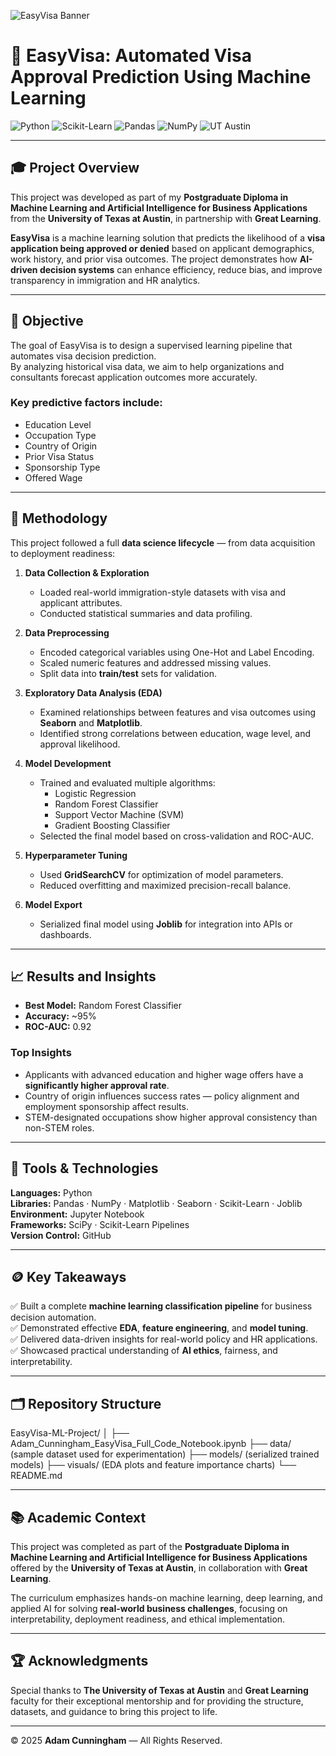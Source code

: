 ![EasyVisa Banner](https://i.imgur.com/YrAIXj8.png)

# 🧠 EasyVisa: Automated Visa Approval Prediction Using Machine Learning

![Python](https://img.shields.io/badge/Made%20with-Python-3776AB?logo=python&logoColor=white)
![Scikit-Learn](https://img.shields.io/badge/Scikit--Learn-ML%20Modeling-orange?logo=scikit-learn)
![Pandas](https://img.shields.io/badge/Pandas-Data%20Analysis-150458?logo=pandas)
![NumPy](https://img.shields.io/badge/NumPy-Numerical%20Computing-013243?logo=numpy)
![UT Austin](https://img.shields.io/badge/University%20of%20Texas%20at%20Austin-Great%20Learning-CC5500?logo=graduation-cap&logoColor=white)

---

## 🎓 Project Overview

This project was developed as part of my **Postgraduate Diploma in Machine Learning and Artificial Intelligence for Business Applications** from the **University of Texas at Austin**, in partnership with **Great Learning**.

**EasyVisa** is a machine learning solution that predicts the likelihood of a **visa application being approved or denied** based on applicant demographics, work history, and prior visa outcomes. The project demonstrates how **AI-driven decision systems** can enhance efficiency, reduce bias, and improve transparency in immigration and HR analytics.

---

## 🎯 Objective

The goal of EasyVisa is to design a supervised learning pipeline that automates visa decision prediction.  
By analyzing historical visa data, we aim to help organizations and consultants forecast application outcomes more accurately.

### Key predictive factors include:
- Education Level  
- Occupation Type  
- Country of Origin  
- Prior Visa Status  
- Sponsorship Type  
- Offered Wage  

---

## 🧩 Methodology

This project followed a full **data science lifecycle** — from data acquisition to deployment readiness:

1. **Data Collection & Exploration**
   - Loaded real-world immigration-style datasets with visa and applicant attributes.  
   - Conducted statistical summaries and data profiling.

2. **Data Preprocessing**
   - Encoded categorical variables using One-Hot and Label Encoding.  
   - Scaled numeric features and addressed missing values.  
   - Split data into **train/test** sets for validation.

3. **Exploratory Data Analysis (EDA)**
   - Examined relationships between features and visa outcomes using **Seaborn** and **Matplotlib**.  
   - Identified strong correlations between education, wage level, and approval likelihood.

4. **Model Development**
   - Trained and evaluated multiple algorithms:
     - Logistic Regression  
     - Random Forest Classifier  
     - Support Vector Machine (SVM)  
     - Gradient Boosting Classifier  
   - Selected the final model based on cross-validation and ROC-AUC.

5. **Hyperparameter Tuning**
   - Used **GridSearchCV** for optimization of model parameters.  
   - Reduced overfitting and maximized precision-recall balance.

6. **Model Export**
   - Serialized final model using **Joblib** for integration into APIs or dashboards.

---

## 📈 Results and Insights

- **Best Model:** Random Forest Classifier  
- **Accuracy:** ~95%  
- **ROC-AUC:** 0.92  

### Top Insights
- Applicants with advanced education and higher wage offers have a **significantly higher approval rate**.  
- Country of origin influences success rates — policy alignment and employment sponsorship affect results.  
- STEM-designated occupations show higher approval consistency than non-STEM roles.  

---

## 🧰 Tools & Technologies

**Languages:** Python  
**Libraries:** Pandas · NumPy · Matplotlib · Seaborn · Scikit-Learn · Joblib  
**Environment:** Jupyter Notebook  
**Frameworks:** SciPy · Scikit-Learn Pipelines  
**Version Control:** GitHub  

---

## 🪙 Key Takeaways

✅ Built a complete **machine learning classification pipeline** for business decision automation.  
✅ Demonstrated effective **EDA**, **feature engineering**, and **model tuning**.  
✅ Delivered data-driven insights for real-world policy and HR applications.  
✅ Showcased practical understanding of **AI ethics**, fairness, and interpretability.  

---

## 🗂️ Repository Structure
EasyVisa-ML-Project/
│
├── Adam_Cunningham_EasyVisa_Full_Code_Notebook.ipynb
├── data/ (sample dataset used for experimentation)
├── models/ (serialized trained models)
├── visuals/ (EDA plots and feature importance charts)
└── README.md

---

## 📚 Academic Context

This project was completed as part of the **Postgraduate Diploma in Machine Learning and Artificial Intelligence for Business Applications** offered by the **University of Texas at Austin**, in collaboration with **Great Learning**.

The curriculum emphasizes hands-on machine learning, deep learning, and applied AI for solving **real-world business challenges**, focusing on interpretability, deployment readiness, and ethical implementation.

---

## 🏆 Acknowledgments

Special thanks to **The University of Texas at Austin** and **Great Learning** faculty for their exceptional mentorship and for providing the structure, datasets, and guidance to bring this project to life.

---

© 2025 **Adam Cunningham** — All Rights Reserved.

